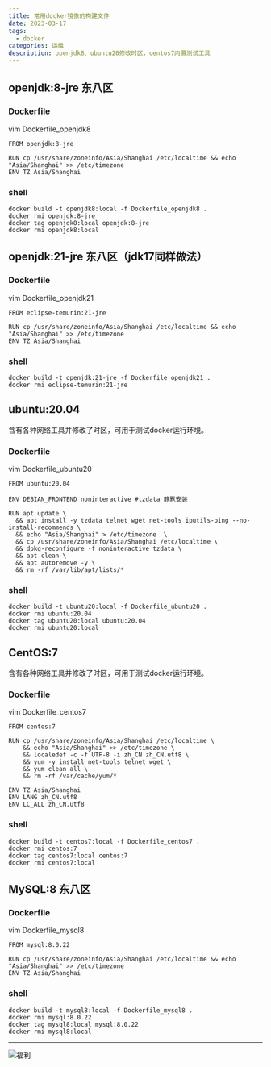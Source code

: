 ```yaml
---
title: 常用docker镜像的构建文件
date: 2023-03-17
tags:
  - docker
categories: 运维
description: openjdk8、ubuntu20修改时区，centos7内置测试工具
---
```


## openjdk:8-jre 东八区
### Dockerfile

vim Dockerfile_openjdk8

```text
FROM openjdk:8-jre

RUN cp /usr/share/zoneinfo/Asia/Shanghai /etc/localtime && echo "Asia/Shanghai" >> /etc/timezone
ENV TZ Asia/Shanghai
```
### shell
```shell
docker build -t openjdk8:local -f Dockerfile_openjdk8 .
docker rmi openjdk:8-jre
docker tag openjdk8:local openjdk:8-jre
docker rmi openjdk8:local
```

## openjdk:21-jre 东八区（jdk17同样做法）
### Dockerfile

vim Dockerfile_openjdk21

```text
FROM eclipse-temurin:21-jre

RUN cp /usr/share/zoneinfo/Asia/Shanghai /etc/localtime && echo "Asia/Shanghai" >> /etc/timezone
ENV TZ Asia/Shanghai
```
### shell
```shell
docker build -t openjdk:21-jre -f Dockerfile_openjdk21 .
docker rmi eclipse-temurin:21-jre
```

## ubuntu:20.04
含有各种网络工具并修改了时区，可用于测试docker运行环境。
### Dockerfile

vim Dockerfile_ubuntu20

```text
FROM ubuntu:20.04

ENV DEBIAN_FRONTEND noninteractive #tzdata 静默安装

RUN apt update \
  && apt install -y tzdata telnet wget net-tools iputils-ping --no-install-recommends \
  && echo "Asia/Shanghai" > /etc/timezone  \
  && cp /usr/share/zoneinfo/Asia/Shanghai /etc/localtime \
  && dpkg-reconfigure -f noninteractive tzdata \
  && apt clean \
  && apt autoremove -y \
  && rm -rf /var/lib/apt/lists/*
```
### shell
```shell
docker build -t ubuntu20:local -f Dockerfile_ubuntu20 .
docker rmi ubuntu:20.04
docker tag ubuntu20:local ubuntu:20.04
docker rmi ubuntu20:local
```

## CentOS:7
含有各种网络工具并修改了时区，可用于测试docker运行环境。
### Dockerfile

vim Dockerfile_centos7

```text
FROM centos:7

RUN cp /usr/share/zoneinfo/Asia/Shanghai /etc/localtime \
    && echo "Asia/Shanghai" >> /etc/timezone \
    && localedef -c -f UTF-8 -i zh_CN zh_CN.utf8 \
    && yum -y install net-tools telnet wget \
    && yum clean all \
    && rm -rf /var/cache/yum/*

ENV TZ Asia/Shanghai
ENV LANG zh_CN.utf8
ENV LC_ALL zh_CN.utf8
```
### shell
```shell
docker build -t centos7:local -f Dockerfile_centos7 .
docker rmi centos:7
docker tag centos7:local centos:7
docker rmi centos7:local
```

## MySQL:8 东八区

### Dockerfile

vim Dockerfile_mysql8

```shell
FROM mysql:8.0.22

RUN cp /usr/share/zoneinfo/Asia/Shanghai /etc/localtime && echo "Asia/Shanghai" >> /etc/timezone
ENV TZ Asia/Shanghai
```

### shell

```shell
docker build -t mysql8:local -f Dockerfile_mysql8 .
docker rmi mysql:8.0.22
docker tag mysql8:local mysql:8.0.22
docker rmi mysql8:local
```



------
![福利](/images/骚图/三国杀/孙尚香2.jpg)

